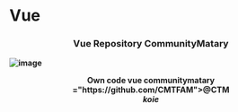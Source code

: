 # Vue
<div align="center">
    <h3> <strong> Vue Repository CommunityMatary</h3>
</div>


![image](https://user-images.githubusercontent.com/92306660/164239568-7d4ea661-e90b-43d5-969e-5c2feef4e889.png)
    
    
    
    
    
<div align="center">
    <b>Own code vue communitymatary ="https://github.com/CMTFAM">@CTM</a></br><em> koie </em> </b>
</div>
 
